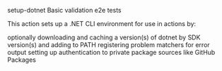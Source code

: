 setup-dotnet
Basic validation e2e tests

This action sets up a .NET CLI environment for use in actions by:

optionally downloading and caching a version(s) of dotnet by SDK version(s) and adding to PATH
registering problem matchers for error output
setting up authentication to private package sources like GitHub Packages
